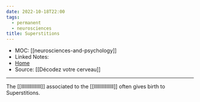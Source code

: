 ```yaml
---
date: 2022-10-18T22:00
tags:
  - permanent
  - neurosciences
title: Superstitions
---
```

- MOC: [[neurosciences-and-psychology]]
- Linked Notes: 
- [Home](https://misudashi.ga/)
- Source: [[Décodez votre cerveau]]
---------- 
The [[IllIIIllIIIlIlI]] associated to the [[IllIlIIlllIIIll]] often gives birth to Superstitions.